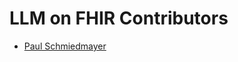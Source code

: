 <!--

This source file is part of the Stanford LLM on FHIR project

SPDX-FileCopyrightText: 2023 Stanford University

SPDX-License-Identifier: MIT

-->

LLM on FHIR Contributors
=================================

* [Paul Schmiedmayer](https://github.com/PSchmiedmayer)
